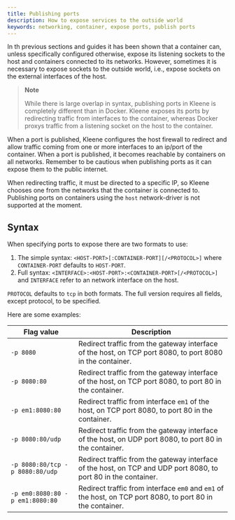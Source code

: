 ```yaml
---
title: Publishing ports
description: How to expose services to the outside world
keywords: networking, container, expose ports, publish ports
---
```


In th previous sections and guides it has been shown that a container can, unless
specifically configured otherwise, expose its listening sockets to the host and
containers connected to its networks. However, sometimes it is necessary to expose
sockets to the outside world, i.e., expose sockets on the external interfaces of
the host.

> **Note**
>
> While there is large overlap in syntax, publishing ports in Kleene is
> completely different than in Docker. Kleene exposes its ports by
> redirecting traffic from interfaces to the container, whereas Docker proxys traffic
> from a listening socket on the host to the container.

When a port is published, Kleene configures the host firewall to redirect and
allow traffic coming from one or more interfaces to an ip/port of the container.
When a port is published, it becomes reachable by containers on all networks.
Remember to be cautious when publishing ports as it can expose them to the
public internet.

When redirecting traffic, it must be directed to a specific IP, so Kleene chooses
one from the networks that the container is connected to. Publishing
ports on containers using the `host` network-driver is not supported at the
moment.

## Syntax

When specifying ports to expose there are two formats to use:

1. The simple syntax: `<HOST-PORT>[:CONTAINER-PORT][/<PROTOCOL>]` where
   `CONTAINER-PORT` defaults to `HOST-PORT`.
2. Full syntax: `<INTERFACE>:<HOST-PORT>:<CONTAINER-PORT>[/<PROTOCOL>]` and `INTERFACE`
   refer to an network interface on the host.

`PROTOCOL` defaults to `tcp` in both formats.
The full version requires all fields, except protocol, to be specified.

Here are some examples:

| Flag value                      | Description                                                                                                                                           |
| ------------------------------- | ----------------------------------------------------------------------------------------------------------------------------------------------------- |
| `-p 8080`                       | Redirect traffic from the gateway interface of the host, on TCP port 8080, to port 8080 in the container.                                             |
| `-p 8080:80`                    | Redirect traffic from the gateway interface of the host, on TCP port 8080, to port 80 in the container.                                               |
| `-p em1:8080:80`                | Redirect traffic from interface `em1` of the host, on TCP port 8080, to port 80 in the container.                                                     |
| `-p 8080:80/udp`                | Redirect traffic from the gateway interface of the host, on UDP port 8080, to port 80 in the container.                                               |
| `-p 8080:80/tcp -p 8080:80/udp` | Redirect traffic from the gateway interface of the host, on TCP and UDP port 8080, to port 80 in the container.                                       |
| `-p em0:8080:80 -p em1:8080:80` | Redirect traffic from interface `em0` and `em1` of the host, on TCP port 8080, to port 80 in the container.                                           |
